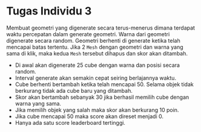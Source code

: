 # Tugas Individu 3

Membuat geometri yang digenerate secara terus-menerus dimana terdapat waktu percepatan dalam generate geometri. Warna dari geometri digenerate secara random. Geometri berhenti di generate ketika telah mencapai batas tertentu. Jika 2 `Mesh` dengan geometri dan warna yang sama di klik, maka kedua `Mesh` tersebut dihapus dan skor akan ditambah.

- Di awal akan digenerate 25 cube dengan warna dan posisi secara random.
- Interval generate akan semakin cepat seiring berlajannya waktu.
- Cube berhenti bertambah ketika telah mencapai 50. Selama objek tidak berkurang tidak ada cube baru yang ditambah.
- Skor akan bertambah sebanyak 30 jika berhasil memilih cube dengan warna yang sama.
- Jika memilih objek yang salah maka skor akan berkurang 10 poin.
- Jika cube mencapai 50 maka score akan direset menjadi 0.
- Hanya ada satu score leaderboard tertinggi.
